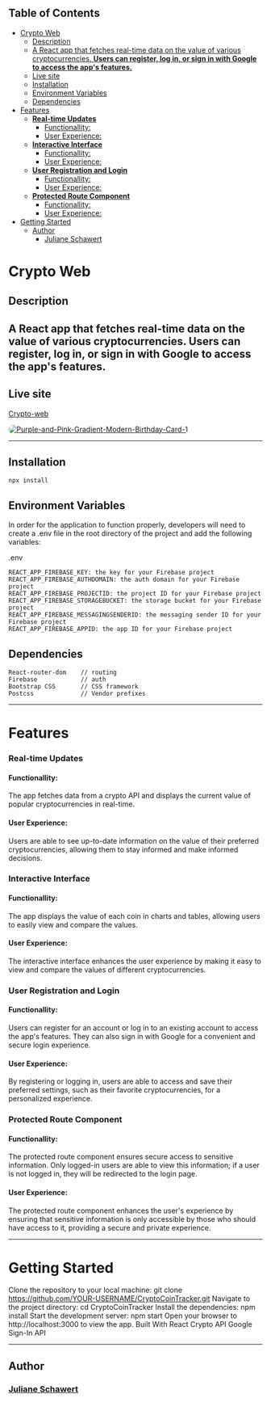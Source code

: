 ## Table of Contents

- [Crypto Web](#crypto-web)
  - [Description](#description)
  - [A React app that fetches real-time data on the value of various cryptocurrencies. **Users can register, log in, or sign in with Google to access the app's features.**](#a-react-app-that-fetches-real-time-data-on-the-value-of-various-cryptocurrencies-users-can-register-log-in-or-sign-in-with-google-to-access-the-apps-features)
  - [Live site](#live-site)
  - [Installation](#installation)
  - [Environment Variables](#environment-variables)
  - [Dependencies](#dependencies)
- [Features](#features)
    - [**Real-time Updates**](#real-time-updates)
      - [Functionallity:](#functionallity)
      - [User Experience:](#user-experience)
    - [**Interactive Interface**](#interactive-interface)
      - [Functionallity:](#functionallity-1)
      - [User Experience:](#user-experience-1)
    - [**User Registration and Login**](#user-registration-and-login)
      - [Functionallity:](#functionallity-2)
      - [User Experience:](#user-experience-2)
    - [**Protected Route Component**](#protected-route-component)
      - [Functionallity:](#functionallity-3)
      - [User Experience:](#user-experience-3)
- [Getting Started](#getting-started)
  - [Author](#author)
    - [Juliane Schawert](#juliane-schawert)

# Crypto Web

## Description

## A React app that fetches real-time data on the value of various cryptocurrencies. **Users can register, log in, or sign in with Google to access the app's features.**

## Live site

[Crypto-web](https://cryptocoin-web.netlify.app/)

<a href="https://cryptocoin-web.netlify.app/"><img src="https://i.imgur.com/6CHz3DG.png" alt="Purple-and-Pink-Gradient-Modern-Birthday-Card-1" border="0" style="border-radius: 20px"></a>

---

## Installation

```
npx install
```

## Environment Variables

In order for the application to function properly, developers will need to create a .env file in the root directory of the project and add the following variables:

.env

```
REACT_APP_FIREBASE_KEY: the key for your Firebase project
REACT_APP_FIREBASE_AUTHDOMAIN: the auth domain for your Firebase project
REACT_APP_FIREBASE_PROJECTID: the project ID for your Firebase project
REACT_APP_FIREBASE_STORAGEBUCKET: the storage bucket for your Firebase project
REACT_APP_FIREBASE_MESSAGINGSENDERID: the messaging sender ID for your Firebase project
REACT_APP_FIREBASE_APPID: the app ID for your Firebase project
```

## Dependencies

```
React-router-dom    // routing
Firebase            // auth
Bootstrap CSS       // CSS framework
Postcss             // Vendor prefixes
```

---

# Features

### **Real-time Updates**

#### Functionallity:

The app fetches data from a crypto API and displays the current value of popular cryptocurrencies in real-time.

#### User Experience:

Users are able to see up-to-date information on the value of their preferred cryptocurrencies, allowing them to stay informed and make informed decisions.

### **Interactive Interface**

#### Functionallity:

The app displays the value of each coin in charts and tables, allowing users to easily view and compare the values.

#### User Experience:

The interactive interface enhances the user experience by making it easy to view and compare the values of different cryptocurrencies.

### **User Registration and Login**

#### Functionallity:

Users can register for an account or log in to an existing account to access the app's features. They can also sign in with Google for a convenient and secure login experience.

#### User Experience:

By registering or logging in, users are able to access and save their preferred settings, such as their favorite cryptocurrencies, for a personalized experience.

### **Protected Route Component**

#### Functionallity:

The protected route component ensures secure access to sensitive information. Only logged-in users are able to view this information; if a user is not logged in, they will be redirected to the login page.

#### User Experience:

The protected route component enhances the user's experience by ensuring that sensitive information is only accessible by those who should have access to it, providing a secure and private experience.

---

# Getting Started

Clone the repository to your local machine: git clone https://github.com/YOUR-USERNAME/CryptoCoinTracker.git
Navigate to the project directory: cd CryptoCoinTracker
Install the dependencies: npm install
Start the development server: npm start
Open your browser to http://localhost:3000 to view the app.
Built With
React
Crypto API
Google Sign-In API

---

## Author

### [Juliane Schawert](https://github.com/julischa)
